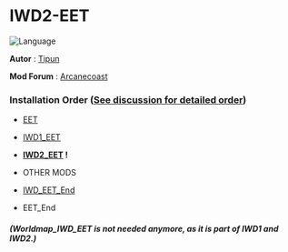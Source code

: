 # IWD2-EET

![Language](https://img.shields.io/static/v1?label=language&message=english%20%7C%20french%20%7C%20german%20%7C%20russian%20%7C%20schinese%20%7C%20spanish%20%7C%20&color=informational)

**Autor** : [Tipun](https://github.com/tipun81?tab=repositories)

**Mod Forum** : [Arcanecoast](https://arcanecoast.ru/forum/viewtopic.php?f=31&t=1247)

### Installation Order ([See discussion for detailed order](https://github.com/orgs/The-Gate-Project/discussions/3#discussion-8645256))

- [EET](https://github.com/Gibberlings3/EET)

- [IWD1_EET](https://github.com/The-Gate-Project/IWD1_EET)   

- **[IWD2_EET](https://github.com/The-Gate-Project/IWD2_EET) !**  

- OTHER MODS  

- [IWD_EET_End](https://github.com/The-Gate-Project/IWD_EET_End)   

- EET_End  


##### (Worldmap_IWD_EET is not needed anymore, as it is part of IWD1 and IWD2.) 



